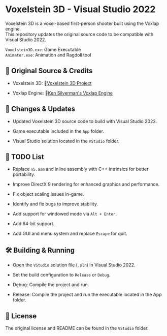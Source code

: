 # Voxelstein 3D - Visual Studio 2022

Voxelstein 3D is a voxel-based first-person shooter built using the Voxlap engine.\
This repository updates the original source code to be compatible with Visual Studio 2022.
  
`Voxelstein3D.exe`: Game Executable\
`Animator.exe`: Animation and Ragdoll tool

## 📜 Original Source & Credits

- Voxelstein 3D: 🔗[Voxelstein 3D Project](https://voxelstein3d.sourceforge.net/)

- Voxlap Engine: 🔗[Ken Silverman's Voxlap Engine](https://advsys.net/ken/voxlap.htm)

## 🔧 Changes & Updates

- Updated Voxelstein 3D source code to build with Visual Studio 2022.

- Game executable included in the `App` folder.

- Visual Studio solution located in the `VStudio` folder.

## 🚀 TODO List

- Replace `v5.asm` and inline assembly with C++ intrinsics for better portability.

- Improve DirectX 9 rendering for enhanced graphics and performance.

- Fix object scaling issues in-game.

- Identify and fix bugs to improve stability.

- Add support for windowed mode via `Alt + Enter`.

- Add 64-bit support.

- Add GUI and menu system and replace `Escape` for quit.

## 🛠️ Building & Running

- Open the `VStudio` solution file (`.sln`) in Visual Studio 2022.

- Set the build configuration to `Release` or `Debug`.

- Debug: Compile the project and run.

- Release: Compile the project and run the executable located in the App folder.

## 📄 License

The original license and README can be found in the `VStudio` folder.